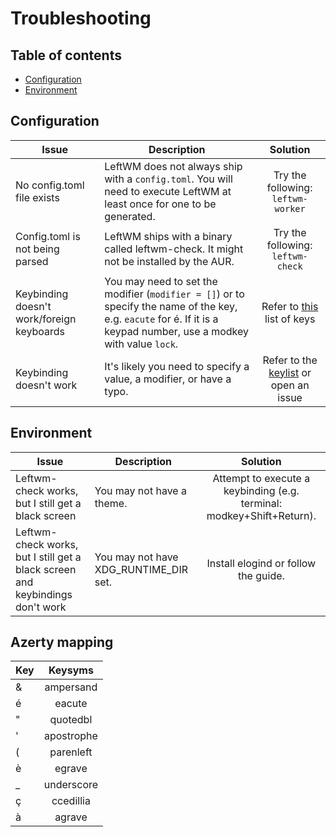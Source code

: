 # Troubleshooting
## Table of contents

- [Configuration](#configuration)
- [Environment](#environment)

## Configuration
| Issue | Description | Solution |
|-|-|:-:|
| No config.toml file exists | LeftWM does not always ship with a `config.toml`. You will need to execute LeftWM at least once for one to be generated. | Try the following: ``` leftwm-worker ``` |
| Config.toml is not being parsed | LeftWM ships with a binary called leftwm-check. It might not be installed by the AUR. | Try the following: ``` leftwm-check ``` |
| Keybinding doesn't work/foreign keyboards | You may need to set the modifier (`modifier = []`) or to specify the name of the key, e.g. `eacute` for é. If it is a keypad number, use a modkey with value `lock`.| Refer to [this](https://github.com/leftwm/leftwm/blob/main/leftwm-core/src/utils/xkeysym_lookup.rs) list of keys |
| Keybinding doesn't work | It's likely you need to specify a value, a modifier, or have a typo. | Refer to the [keylist](https://github.com/leftwm/leftwm/blob/main/leftwm-core/src/utils/xkeysym_lookup.rs) or open an issue |

## Environment
| Issue | Description | Solution |
|-|-|:-:|
| Leftwm-check works, but I still get a black screen | You may not have a theme. | Attempt to execute a keybinding (e.g. terminal: modkey+Shift+Return). |
| Leftwm-check works, but I still get a black screen and keybindings don't work | You may not have XDG_RUNTIME_DIR set. | Install elogind or follow the guide. |

## Azerty mapping
| Key | Keysyms |
|-|:-:|
| & | ampersand |
| é | eacute |
| " | quotedbl |
| ' | apostrophe |
| ( | parenleft |
| è | egrave |
| _ | underscore |
| ç | ccedillia |
| à | agrave |

